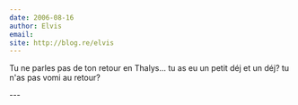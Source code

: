 ```yaml
---
date: 2006-08-16
author: Elvis
email: 
site: http://blog.re/elvis
---
```


<p>Tu ne parles pas de ton retour en Thalys... tu as eu un petit déj et un déj? tu n'as pas vomi au retour?</p>
---